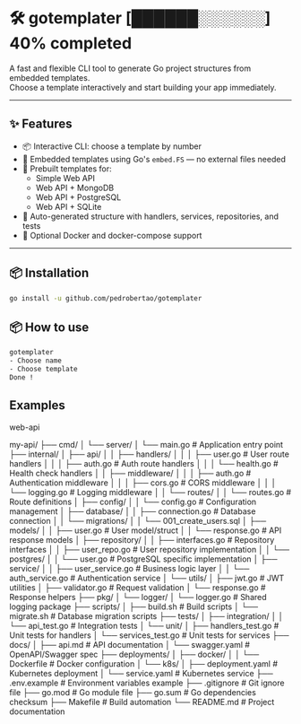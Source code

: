# 🛠️ gotemplater [██████░░░░░░] 40% completed

A fast and flexible CLI tool to generate Go project structures from embedded templates.  
Choose a template interactively and start building your app immediately.

---

## ✨ Features

- 📦 Interactive CLI: choose a template by number
- 🔐 Embedded templates using Go's `embed.FS` — no external files needed
- 📁 Prebuilt templates for:
  - Simple Web API
  - Web API + MongoDB
  - Web API + PostgreSQL
  - Web API + SQLite
- 🧪 Auto-generated structure with handlers, services, repositories, and tests
- 🐳 Optional Docker and docker-compose support

---

## 📦 Installation

```bash
go install -u github.com/pedrobertao/gotemplater
```

## 📦 How to use

```bash
gotemplater
- Choose name
- Choose template
Done !
```

## Examples

web-api

my-api/
├── cmd/
│ └── server/
│ └── main.go # Application entry point
├── internal/
│ ├── api/
│ │ ├── handlers/
│ │ │ ├── user.go # User route handlers
│ │ │ ├── auth.go # Auth route handlers
│ │ │ └── health.go # Health check handlers
│ │ ├── middleware/
│ │ │ ├── auth.go # Authentication middleware
│ │ │ ├── cors.go # CORS middleware
│ │ │ └── logging.go # Logging middleware
│ │ └── routes/
│ │ └── routes.go # Route definitions
│ ├── config/
│ │ └── config.go # Configuration management
│ ├── database/
│ │ ├── connection.go # Database connection
│ │ └── migrations/
│ │ └── 001_create_users.sql
│ ├── models/
│ │ ├── user.go # User model/struct
│ │ └── response.go # API response models
│ ├── repository/
│ │ ├── interfaces.go # Repository interfaces
│ │ ├── user_repo.go # User repository implementation
│ │ └── postgres/
│ │ └── user.go # PostgreSQL specific implementation
│ ├── service/
│ │ ├── user_service.go # Business logic layer
│ │ └── auth_service.go # Authentication service
│ └── utils/
│ ├── jwt.go # JWT utilities
│ ├── validator.go # Request validation
│ └── response.go # Response helpers
├── pkg/
│ └── logger/
│ └── logger.go # Shared logging package
├── scripts/
│ ├── build.sh # Build scripts
│ └── migrate.sh # Database migration scripts
├── tests/
│ ├── integration/
│ │ └── api_test.go # Integration tests
│ └── unit/
│ ├── handlers_test.go # Unit tests for handlers
│ └── services_test.go # Unit tests for services
├── docs/
│ ├── api.md # API documentation
│ └── swagger.yaml # OpenAPI/Swagger spec
├── deployments/
│ ├── docker/
│ │ └── Dockerfile # Docker configuration
│ └── k8s/
│ ├── deployment.yaml # Kubernetes deployment
│ └── service.yaml # Kubernetes service
├── .env.example # Environment variables example
├── .gitignore # Git ignore file
├── go.mod # Go module file
├── go.sum # Go dependencies checksum
├── Makefile # Build automation
└── README.md # Project documentation
